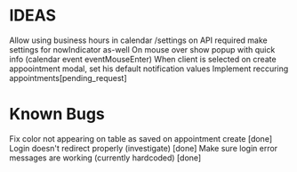 # IDEAS

Allow using business hours in calendar /settings on API required
make settings for nowIndicator as-well
On mouse over show popup with quick info (calendar event eventMouseEnter)
When client is selected on create appoointment modal, set his default notification values
Implement reccuring appointments[pending_request]
# Known Bugs
Fix color not appearing on table as saved on appointment create [done]
Login doesn't redirect properly (investigate) [done]
Make sure login error messages are working (currently hardcoded) [done]





